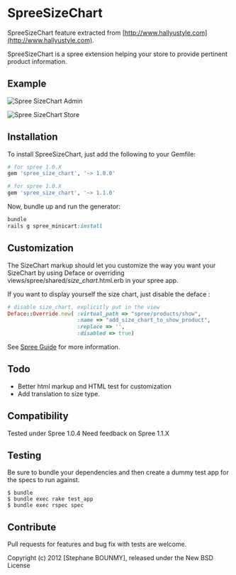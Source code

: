 SpreeSizeChart
==============

SpreeSizeChart feature extracted from [http://www.hallyustyle.com](http://www.hallyustyle.com).

SpreeSizeChart is a spree extension helping your store to provide pertinent product information.

Example
-------

![Spree SizeChart Admin](http://i49.tinypic.com/27ybj8x.png)

![Spree SizeChart Store](http://i50.tinypic.com/wk2fs.png)

Installation
------------

To install SpreeSizeChart, just add the following to your Gemfile:

```ruby
# for spree 1.0.X
gem 'spree_size_chart', '~> 1.0.0'

# for spree 1.0.X
gem 'spree_size_chart', '~> 1.1.0'

```

Now, bundle up and run the generator:

```ruby
bundle
rails g spree_minicart:install
```

Customization
-------------

The SizeChart markup should let you customize the way you want your SizeChart by using Deface or overriding views/spree/shared/_size_chart_.html.erb in your spree app.

If you want to display yourself the size chart, just disable the deface :

```ruby
# disable size_chart, explicitly put in the view
Deface::Override.new( :virtual_path => "spree/products/show",
                      :name => "add_size_chart_to_show_product",
                      :replace => '',
                      :disabled => true)
```

See [Spree Guide](http://guides.spreecommerce.com/view_customization.html) for more information.


Todo
-------

- Better html markup and HTML test for customization
- Add translation to size type.

Compatibility
------------

Tested under Spree 1.0.4
Need feedback on Spree 1.1.X


Testing
-------

Be sure to bundle your dependencies and then create a dummy test app for the specs to run against.

    $ bundle
    $ bundle exec rake test_app
    $ bundle exec rspec spec


Contribute
----------

Pull requests for features and bug fix with tests are welcome.

Copyright (c) 2012 [Stephane BOUNMY], released under the New BSD License
